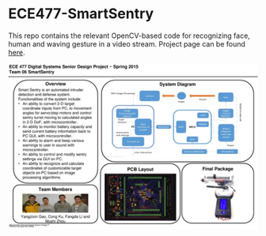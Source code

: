 # ECE477-SmartSentry
This repo contains the relevant OpenCV-based code for recognizing face, human and waving gesture in a video stream.
Project page can be found [here](https://engineering.purdue.edu/ece477/Archive/2015/Spring/477grp6/).

![poster](./poster.png)
